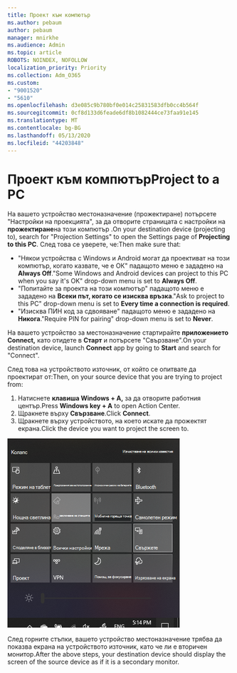 ```yaml
---
title: Проект към компютър
ms.author: pebaum
author: pebaum
manager: mnirkhe
ms.audience: Admin
ms.topic: article
ROBOTS: NOINDEX, NOFOLLOW
localization_priority: Priority
ms.collection: Adm_O365
ms.custom:
- "9001520"
- "5610"
ms.openlocfilehash: d3e085c9b780bf0e014c25831583dfb0cc4b564f
ms.sourcegitcommit: 0cf8d133d6feade6df8b1082444ce73faa91e145
ms.translationtype: MT
ms.contentlocale: bg-BG
ms.lasthandoff: 05/13/2020
ms.locfileid: "44203848"
---
```

# <a name="project-to-a-pc"></a><span data-ttu-id="90e8a-102">Проект към компютър</span><span class="sxs-lookup"><span data-stu-id="90e8a-102">Project to a PC</span></span>

<span data-ttu-id="90e8a-103">На вашето устройство местоназначение (прожектиране) потърсете "Настройки на проекцията", за да отворите страницата с настройки на **прожектиране**на този компютър .</span><span class="sxs-lookup"><span data-stu-id="90e8a-103">On your destination device (projecting to), search for "Projection Settings" to open the Settings page of **Projecting to this PC**.</span></span> <span data-ttu-id="90e8a-104">След това се уверете, че:</span><span class="sxs-lookup"><span data-stu-id="90e8a-104">Then make sure that:</span></span>
- <span data-ttu-id="90e8a-105">"Някои устройства с Windows и Android могат да проективат на този компютър, когато казвате, че е ОК" падащото меню е зададено на **Always Off**.</span><span class="sxs-lookup"><span data-stu-id="90e8a-105">"Some Windows and Android devices can project to this PC when you say it's OK" drop-down menu is set to **Always Off**.</span></span>
- <span data-ttu-id="90e8a-106">"Попитайте за проекта на този компютър" падащото меню е зададено на **Всеки път, когато се изисква връзка**.</span><span class="sxs-lookup"><span data-stu-id="90e8a-106">"Ask to project to this PC" drop-down menu is set to **Every time a connection is required**.</span></span>
- <span data-ttu-id="90e8a-107">"Изисква ПИН код за сдвояване" падащото меню е зададено на **Никога**.</span><span class="sxs-lookup"><span data-stu-id="90e8a-107">"Require PIN for pairing" drop-down menu is set to **Never**.</span></span>

<span data-ttu-id="90e8a-108">На вашето устройство за местоназначение стартирайте **приложението Connect,** като отидете в **Старт** и потърсете "Свързване".</span><span class="sxs-lookup"><span data-stu-id="90e8a-108">On your destination device, launch **Connect** app by going to **Start** and search for "Connect".</span></span>

<span data-ttu-id="90e8a-109">След това на устройството източник, от който се опитвате да проектират от:</span><span class="sxs-lookup"><span data-stu-id="90e8a-109">Then, on your source device that you are trying to project from:</span></span>

1. <span data-ttu-id="90e8a-110">Натиснете **клавиша Windows + A,** за да отворите работния център.</span><span class="sxs-lookup"><span data-stu-id="90e8a-110">Press **Windows key + A** to open Action Center.</span></span>
2. <span data-ttu-id="90e8a-111">Щракнете върху **Свързване**.</span><span class="sxs-lookup"><span data-stu-id="90e8a-111">Click **Connect**.</span></span>
3. <span data-ttu-id="90e8a-112">Щракнете върху устройството, на което искате да прожектят екрана.</span><span class="sxs-lookup"><span data-stu-id="90e8a-112">Click the device you want to project the screen to.</span></span>

![Проект към компютър](media/project-to-a-pc.png)

<span data-ttu-id="90e8a-114">След горните стъпки, вашето устройство местоназначение трябва да показва екрана на устройството източник, като че ли е вторичен монитор.</span><span class="sxs-lookup"><span data-stu-id="90e8a-114">After the above steps, your destination device should display the screen of the source device as if it is a secondary monitor.</span></span>
